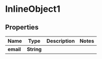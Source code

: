 

# InlineObject1

## Properties

Name | Type | Description | Notes
------------ | ------------- | ------------- | -------------
**email** | **String** |  | 



